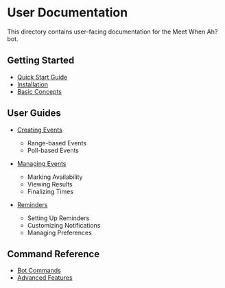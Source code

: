 # User Documentation

This directory contains user-facing documentation for the Meet When Ah? bot.

## Getting Started

- [Quick Start Guide](./quick-start.md)
- [Installation](./installation.md)
- [Basic Concepts](./concepts.md)

## User Guides

- [Creating Events](./creating-events.md)
  - Range-based Events
  - Poll-based Events
  
- [Managing Events](./managing-events.md)
  - Marking Availability
  - Viewing Results
  - Finalizing Times
  
- [Reminders](./reminders.md)
  - Setting Up Reminders
  - Customizing Notifications
  - Managing Preferences

## Command Reference

- [Bot Commands](./commands.md)
- [Advanced Features](./advanced.md)
